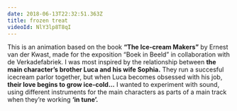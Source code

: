 ```yaml
---
date: 2018-06-13T22:32:51.363Z
title: frozen treat
videoId: NlY3lp8T8qI
---
```

This is an animation based on the book **“The Ice-cream Makers”** by Ernest van der Kwast, made for the exposition “Boek in Beeld” in collaboration with de Verkadefabriek. I was most inspired by the relationship between **the main character’s brother Luca and his wife Sophia.** They run a succesful icecream parlor together, but when Luca becomes obsessed with his job, **their love begins to grow ice-cold...** I wanted to experiment with sound, using different instruments for the main characters as parts of a main track when they’re working **‘in tune’.**
